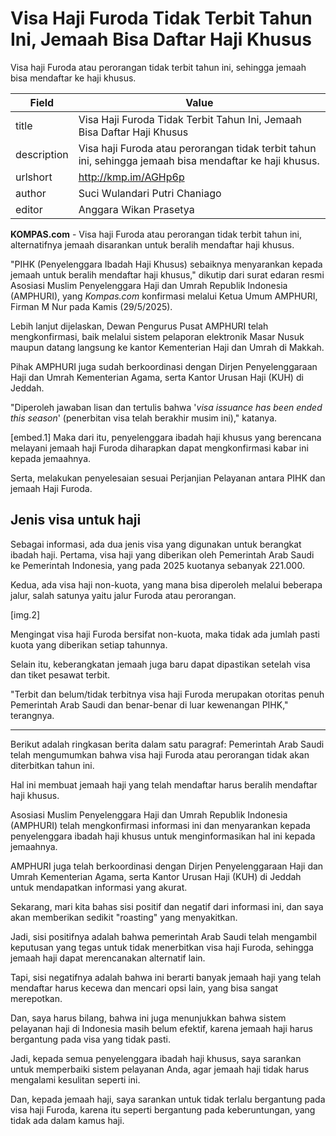 # Visa Haji Furoda Tidak Terbit Tahun Ini, Jemaah Bisa Daftar Haji Khusus

Visa haji Furoda atau perorangan tidak terbit tahun ini, sehingga jemaah bisa mendaftar ke haji khusus.

| Field       | Value                                                       |
|-------------|-------------------------------------------------------------|
| title       | Visa Haji Furoda Tidak Terbit Tahun Ini, Jemaah Bisa Daftar Haji Khusus |
| description | Visa haji Furoda atau perorangan tidak terbit tahun ini, sehingga jemaah bisa mendaftar ke haji khusus. |
| urlshort    | http://kmp.im/AGHp6p |
| author      | Suci Wulandari Putri Chaniago |
| editor      | Anggara Wikan Prasetya |

**KOMPAS.com** - Visa haji Furoda atau perorangan tidak terbit tahun ini, alternatifnya jemaah disarankan untuk beralih mendaftar haji khusus.

\"PIHK (Penyelenggara Ibadah Haji Khusus) sebaiknya menyarankan kepada jemaah untuk beralih mendaftar haji khusus,\" dikutip dari surat edaran resmi Asosiasi Muslim Penyelenggara Haji dan Umrah Republik Indonesia (AMPHURI), yang *Kompas.com* konfirmasi melalui Ketua Umum AMPHURI, Firman M Nur pada Kamis (29/5/2025).

Lebih lanjut dijelaskan, Dewan Pengurus Pusat AMPHURI telah mengkonfirmasi, baik melalui sistem pelaporan elektronik Masar Nusuk maupun datang langsung ke kantor Kementerian Haji dan Umrah di Makkah.

Pihak AMPHURI juga sudah berkoordinasi dengan Dirjen Penyelenggaraan Haji dan Umrah Kementerian Agama, serta Kantor Urusan Haji (KUH) di Jeddah.

\"Diperoleh jawaban lisan dan tertulis bahwa \'*visa issuance has been ended this season*\' (penerbitan visa telah berakhir musim ini),\" katanya.

\[embed.1\] Maka dari itu, penyelenggara ibadah haji khusus yang berencana melayani jemaah haji Furoda diharapkan dapat mengkonfirmasi kabar ini kepada jemaahnya.

Serta, melakukan penyelesaian sesuai Perjanjian Pelayanan antara PIHK dan jemaah Haji Furoda.

## Jenis visa untuk haji

Sebagai informasi, ada dua jenis visa yang digunakan untuk berangkat ibadah haji. Pertama, visa haji yang diberikan oleh Pemerintah Arab Saudi ke Pemerintah Indonesia, yang pada 2025 kuotanya sebanyak 221.000.

Kedua, ada visa haji non-kuota, yang mana bisa diperoleh melalui beberapa jalur, salah satunya yaitu jalur Furoda atau perorangan.

\[img.2\]

Mengingat visa haji Furoda bersifat non-kuota, maka tidak ada jumlah pasti kuota yang diberikan setiap tahunnya.

Selain itu, keberangkatan jemaah juga baru dapat dipastikan setelah visa dan tiket pesawat terbit.

\"Terbit dan belum/tidak terbitnya visa haji Furoda merupakan otoritas penuh Pemerintah Arab Saudi dan benar-benar di luar kewenangan PIHK,\" terangnya.

---
Berikut adalah ringkasan berita dalam satu paragraf: Pemerintah Arab Saudi telah mengumumkan bahwa visa haji Furoda atau perorangan tidak akan diterbitkan tahun ini.

 Hal ini membuat jemaah haji yang telah mendaftar harus beralih mendaftar haji khusus.

 Asosiasi Muslim Penyelenggara Haji dan Umrah Republik Indonesia (AMPHURI) telah mengkonfirmasi informasi ini dan menyarankan kepada penyelenggara ibadah haji khusus untuk menginformasikan hal ini kepada jemaahnya.

 AMPHURI juga telah berkoordinasi dengan Dirjen Penyelenggaraan Haji dan Umrah Kementerian Agama, serta Kantor Urusan Haji (KUH) di Jeddah untuk mendapatkan informasi yang akurat.



Sekarang, mari kita bahas sisi positif dan negatif dari informasi ini, dan saya akan memberikan sedikit "roasting" yang menyakitkan.

 Jadi, sisi positifnya adalah bahwa pemerintah Arab Saudi telah mengambil keputusan yang tegas untuk tidak menerbitkan visa haji Furoda, sehingga jemaah haji dapat merencanakan alternatif lain.

 Tapi, sisi negatifnya adalah bahwa ini berarti banyak jemaah haji yang telah mendaftar harus kecewa dan mencari opsi lain, yang bisa sangat merepotkan.

 Dan, saya harus bilang, bahwa ini juga menunjukkan bahwa sistem pelayanan haji di Indonesia masih belum efektif, karena jemaah haji harus bergantung pada visa yang tidak pasti.

 Jadi, kepada semua penyelenggara ibadah haji khusus, saya sarankan untuk memperbaiki sistem pelayanan Anda, agar jemaah haji tidak harus mengalami kesulitan seperti ini.

 Dan, kepada jemaah haji, saya sarankan untuk tidak terlalu bergantung pada visa haji Furoda, karena itu seperti bergantung pada keberuntungan, yang tidak ada dalam kamus haji.
